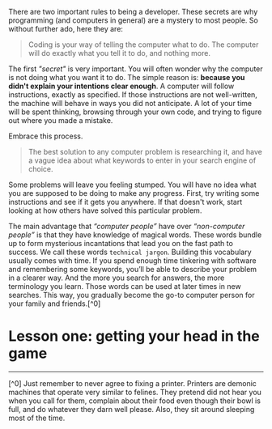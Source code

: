 There are two important rules to being a developer. These secrets are why programming (and computers in general) are a mystery to most people.
So without further ado, here they are:

> Coding is your way of telling the computer what to do. The computer will do exactly what you tell it to do, and nothing more.

The first *"secret"* is very important. You will often wonder why the computer is not
doing what you want it to do. The simple reason is: **because you didn't explain your intentions
clear enough**. A computer will follow instructions, exactly as specified.
If those instructions are not well-written, the machine will behave in ways you did not anticipate.
A lot of your time will be spent thinking, browsing through your own code, and trying to figure out where you made a mistake.

Embrace this process.

> The best solution to any computer problem is researching it, and have a vague idea about what keywords to enter in your search engine of choice.

Some problems will leave you feeling stumped. You will have no idea what you are supposed to be doing to make any progress.
First, try writing some instructions and see if it gets you anywhere. If that doesn't work, start looking at how others have solved this particular problem.

The main advantage that _“computer people”_ have over _“non-computer people”_ is that they have knowledge of magical words.
These words bundle up to form mysterious incantations that lead you on the fast path to success. We call these words `technical jargon`.
Building this vocabulary usually comes with time. If you spend enough time tinkering with software and remembering some keywords, you’ll be
able to describe your problem in a clearer way. And the more you search for answers, the more terminology you learn.
Those words can be used at later times in new searches. This way, you gradually become the go-to computer person for your family and friends.[^0]

# Lesson one: getting your head in the game



----

[^0] Just remember to never agree to fixing a printer. Printers are demonic machines that operate very similar to felines. 
They pretend did not hear you when you call for them, complain about their food even though their bowl is full, and do whatever they darn well please.
Also, they sit around sleeping most of the time.
